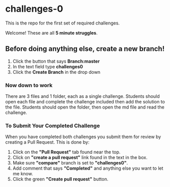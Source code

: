# challenges-0
This is the repo for the first set of required challenges.

Welcome! These are all **5 minute struggles**. 

## Before doing anything else, **create a new branch!** 
1. Click the button that says **Branch:master**
2. In the text field type **challenges0**
3. Click the **Create Branch** in the drop down


### Now down to work
There are 3 files and 1 folder, each as a single challenge.
Students should open each file and complete the challenge included then add the solution to the file.
Students should open the folder, then open the md file and read the challenge.

### To Submit Your Completed Challenge
When you have completed both challenges you submit them for review by creating a Pull Request. This is done by:
1. Click on the **"Pull Request"** tab found near the top.
2. Click on **"create a pull request"** link found in the text in the box.
3. Make sure **"compare"** branch is set to **"challenges0"**.
4. Add comment that says **"Completed"** and anything else you want to let me know.
5. Click the green **"Create pull request"** button.
